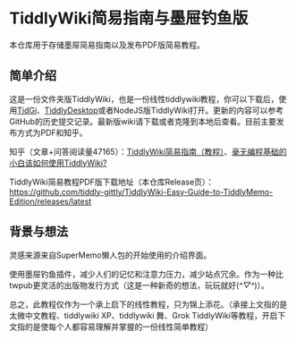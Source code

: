 # TiddlyWiki简易指南与墨屉钓鱼版

本仓库用于存储墨屉简易指南以及发布PDF版简易教程。

## 简单介绍

这是一份文件夹版TiddlyWiki，也是一份线性tiddlywiki教程，你可以下载后，使用[TidGi](https://github.com/tiddly-gittly/TidGi-Desktop)、[TiddlyDesktop](https://github.com/TiddlyWiki/TiddlyDesktop/releases)或者NodeJS版TiddlyWiki打开。更新的内容可以参考GitHub的历史提交记录。最新版wiki请下载或者克隆到本地后查看。目前主要发布方式为PDF和知乎。

知乎（文章+问答阅读量47165）：[TiddlyWiki简易指南（教程）](https://zhuanlan.zhihu.com/p/555893660)、[毫无编程基础的小白该如何使用TiddlyWiki?](https://www.zhihu.com/question/513050899/answer/2636426911)

TiddlyWiki简易教程PDF版下载地址（本仓库Release页）：https://github.com/tiddly-gittly/TiddlyWiki-Easy-Guide-to-TiddlyMemo-Edition/releases/latest

## 背景与想法

灵感来源来自SuperMemo懒人包的开始使用的介绍界面。

使用墨屉钓鱼插件，减少人们的记忆和注意力压力，减少站点冗余。作为一种比twpub更灵活的出版物发行方式（这是一种新奇的想法，玩玩就好(*^▽^*)）。

总之，此教程仅作为一个承上启下的线性教程，只为锦上添花。（承接上文指的是太微中文教程、tiddlywiki XP、tiddlywiki 舞、Grok TiddlyWiki等教程，开启下文指的是使每个人都容易理解并掌握的一份线性简单教程）
